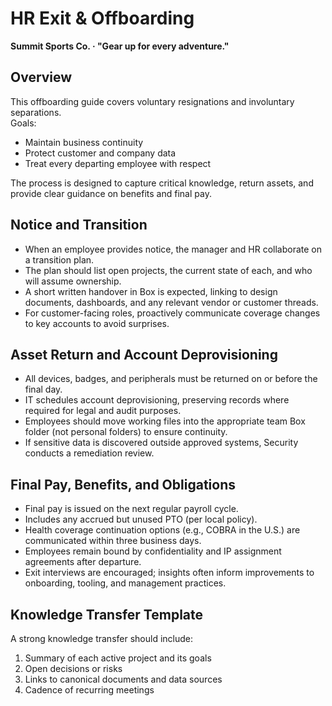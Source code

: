# HR Exit & Offboarding
**Summit Sports Co. · "Gear up for every adventure."**

## Overview
This offboarding guide covers voluntary resignations and involuntary separations.  
Goals:  
- Maintain business continuity  
- Protect customer and company data  
- Treat every departing employee with respect  

The process is designed to capture critical knowledge, return assets, and provide clear guidance on benefits and final pay.

## Notice and Transition
- When an employee provides notice, the manager and HR collaborate on a transition plan.  
- The plan should list open projects, the current state of each, and who will assume ownership.  
- A short written handover in Box is expected, linking to design documents, dashboards, and any relevant vendor or customer threads.  
- For customer-facing roles, proactively communicate coverage changes to key accounts to avoid surprises.  

## Asset Return and Account Deprovisioning
- All devices, badges, and peripherals must be returned on or before the final day.  
- IT schedules account deprovisioning, preserving records where required for legal and audit purposes.  
- Employees should move working files into the appropriate team Box folder (not personal folders) to ensure continuity.  
- If sensitive data is discovered outside approved systems, Security conducts a remediation review.  

## Final Pay, Benefits, and Obligations
- Final pay is issued on the next regular payroll cycle.  
- Includes any accrued but unused PTO (per local policy).  
- Health coverage continuation options (e.g., COBRA in the U.S.) are communicated within three business days.  
- Employees remain bound by confidentiality and IP assignment agreements after departure.  
- Exit interviews are encouraged; insights often inform improvements to onboarding, tooling, and management practices.  

## Knowledge Transfer Template
A strong knowledge transfer should include:  
1. Summary of each active project and its goals  
2. Open decisions or risks  
3. Links to canonical documents and data sources  
4. Cadence of recurring meetings  



